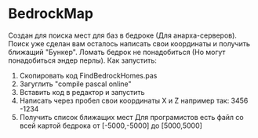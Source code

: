 # BedrockMap
Создан для поиска мест для баз в бедроке (Для анарха-серверов).
Поиск уже сделан вам осталось написать свои координаты и получить ближащий "Бункер".
Ломать бедрок не понадобиться (Но могут понадобиться эндер перлы).
Как запустить:
 1. Скопировать код FindBedrockHomes.pas
 2. Загуглить "compile pascal online" 
 3. Вставить код в редактор и запустить 
 4. Написать через пробел cвои координаты X и Z например так: 3456 -1234
 5. Получить список ближащих мест
Для програмистов есть файл со всей картой бедрока от [-5000,-5000] до  [5000,5000] 
